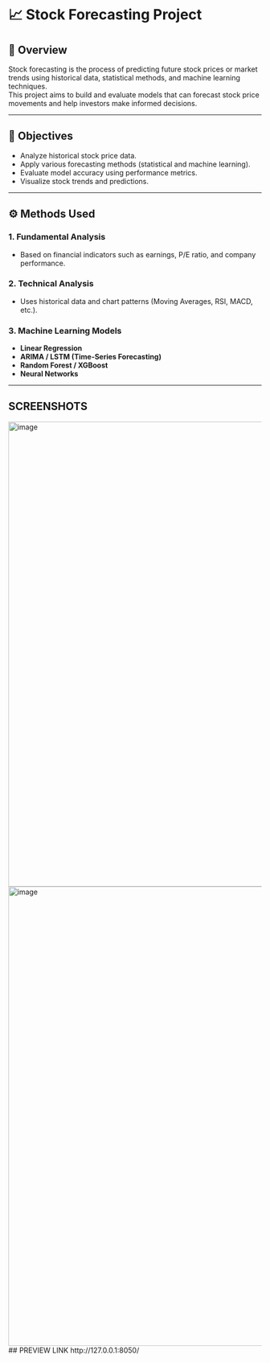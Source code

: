 # 📈 Stock Forecasting Project

## 🧠 Overview
Stock forecasting is the process of predicting future stock prices or market trends using historical data, statistical methods, and machine learning techniques.  
This project aims to build and evaluate models that can forecast stock price movements and help investors make informed decisions.

---

## 🎯 Objectives
- Analyze historical stock price data.
- Apply various forecasting methods (statistical and machine learning).
- Evaluate model accuracy using performance metrics.
- Visualize stock trends and predictions.

---

## ⚙️ Methods Used
### 1. **Fundamental Analysis**
- Based on financial indicators such as earnings, P/E ratio, and company performance.

### 2. **Technical Analysis**
- Uses historical data and chart patterns (Moving Averages, RSI, MACD, etc.).

### 3. **Machine Learning Models**
- **Linear Regression**
- **ARIMA / LSTM (Time-Series Forecasting)**
- **Random Forest / XGBoost**
- **Neural Networks**

---
##  SCREENSHOTS
<img width="905" height="925" alt="image" src="https://github.com/user-attachments/assets/31d98cd9-91a2-4b87-b705-cbf319d22393" />
<img width="910" height="914" alt="image" src="https://github.com/user-attachments/assets/c8f1e651-cab1-4be0-bce0-1bba14aae608" />
## PREVIEW LINK
http://127.0.0.1:8050/
